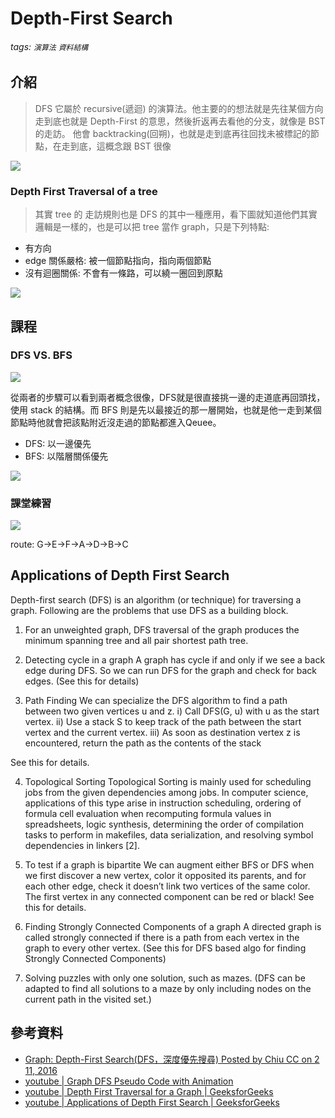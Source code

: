 # Depth-First Search 
###### tags: `演算法` `資料結構`

## 介紹
>DFS 它屬於 recursive(遞迴) 的演算法。他主要的的想法就是先往某個方向走到底也就是 Depth-First 的意思，然後折返再去看他的分支，就像是 BST 的走訪。
他會 backtracking(回朔)，也就是走到底再往回找未被標記的節點，在走到底，這概念跟 BST 很像

![](https://i.imgur.com/Z6SIeJv.png)

###  Depth First Traversal of a tree
> 其實 tree 的 走訪規則也是 DFS 的其中一種應用，看下圖就知道他們其實邏輯是一樣的，也是可以把 tree 當作 graph，只是下列特點:
 - 有方向
 - edge 關係嚴格: 被一個節點指向，指向兩個節點
 - 沒有迴圈關係: 不會有一條路，可以繞一圈回到原點

![](https://i.imgur.com/dbGlhXc.png)

## 課程
### DFS VS. BFS 
![](https://i.imgur.com/gPqpwpO.png)

從兩者的步驟可以看到兩者概念很像，DFS就是很直接挑一邊的走道底再回頭找，使用 stack 的結構。而 BFS 則是先以最接近的那一層開始，也就是他一走到某個節點時他就會把該點附近沒走過的節點都進入Qeuee。
- DFS: 以一邊優先
- BFS: 以階層關係優先

![](https://i.imgur.com/KDLXUCc.png)

### 課堂練習
![](https://i.imgur.com/jZSCB6o.png)

route: G->E->F->A->D->B->C
## Applications of Depth First Search
Depth-first search (DFS) is an algorithm (or technique) for traversing a graph.
Following are the problems that use DFS as a building block.

1) For an unweighted graph, DFS traversal of the graph produces the minimum spanning tree and all pair shortest path tree.

2) Detecting cycle in a graph
A graph has cycle if and only if we see a back edge during DFS. So we can run DFS for the graph and check for back edges. (See this for details)

3) Path Finding
We can specialize the DFS algorithm to find a path between two given vertices u and z.
i) Call DFS(G, u) with u as the start vertex.
ii) Use a stack S to keep track of the path between the start vertex and the current vertex.
iii) As soon as destination vertex z is encountered, return the path as the
contents of the stack

See this for details.

4) Topological Sorting
Topological Sorting is mainly used for scheduling jobs from the given dependencies among jobs. In computer science, applications of this type arise in instruction scheduling, ordering of formula cell evaluation when recomputing formula values in spreadsheets, logic synthesis, determining the order of compilation tasks to perform in makefiles, data serialization, and resolving symbol dependencies in linkers [2].

5) To test if a graph is bipartite
We can augment either BFS or DFS when we first discover a new vertex, color it opposited its parents, and for each other edge, check it doesn’t link two vertices of the same color. The first vertex in any connected component can be red or black! See this for details.

6) Finding Strongly Connected Components of a graph A directed graph is called strongly connected if there is a path from each vertex in the graph to every other vertex. (See this for DFS based algo for finding Strongly Connected Components)

7) Solving puzzles with only one solution, such as mazes. (DFS can be adapted to find all solutions to a maze by only including nodes on the current path in the visited set.)
## 參考資料
- [Graph: Depth-First Search(DFS，深度優先搜尋)
Posted by Chiu CC on 2 11, 2016](http://alrightchiu.github.io/SecondRound/graph-depth-first-searchdfsshen-du-you-xian-sou-xun.html)
- [youtube | Graph DFS Pseudo Code with Animation](https://www.youtube.com/watch?v=GFlthbUd7LQ&feature=youtu.be)
- [youtube | Depth First Traversal for a Graph | GeeksforGeeks](https://youtu.be/Y40bRyPQQr0)
- [youtube | Applications of Depth First Search | GeeksforGeeks](https://youtu.be/dE3wBxYobrU)
